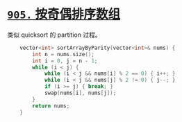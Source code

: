 # [`905.` 按奇偶排序数组](https://leetcode.cn/problems/sort-array-by-parity)

类似 quicksort 的 partition 过程。

```cpp
    vector<int> sortArrayByParity(vector<int>& nums) {
        int n = nums.size();
        int i = 0, j = n - 1;
        while (i < j) {
            while (i < j && nums[i] % 2 == 0) { i++; }
            while (i < j && nums[j] % 2 != 0) { j--; }
            if (i >= j) { break; }
            swap(nums[i], nums[j]);
        }
        return nums;
    }
```